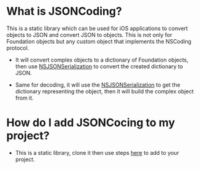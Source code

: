 What is JSONCoding?
===================

This is a static library which can be used for iOS applications to convert objects to JSON and convert JSON to objects. This is not only for Foundation objects but any custom object that implements the NSCoding protocol.

* It will convert complex objects to a dictionary of Foundation objects, then use [NSJSONSerialization](http://developer.apple.com/library/ios/#documentation/Foundation/Reference/NSJSONSerialization_Class/Reference/Reference.html) to convert the created dictionary to JSON.

* Same for decoding, it will use the [NSJSONSerialization](http://developer.apple.com/library/ios/#documentation/Foundation/Reference/NSJSONSerialization_Class/Reference/Reference.html) to get the dictionary representing the object, then it will build the complex object from it.
 
How do I add JSONCocing to my project?
======================================

* This is a static library, clone it then use steps [here](http://blog.slidetorock.com/using-a-static-library-in-xcode-4) to add to your project. 
